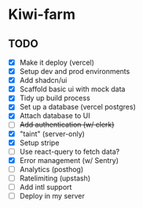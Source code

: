# Kiwi-farm

## TODO

- [x] Make it deploy (vercel)
- [x] Setup dev and prod environments
- [x] Add shadcn/ui
- [x] Scaffold basic ui with mock data
- [x] Tidy up build process
- [x] Set up a database (vercel postgres)
- [x] Attach database to UI
- [ ] ~~Add authentication (w/ clerk)~~
- [x] "taint" (server-only)
- [x] Setup stripe
- [ ] Use react-query to fetch data?
- [x] Error management (w/ Sentry)
- [ ] Analytics (posthog)
- [ ] Ratelimiting (upstash)
- [ ] Add intl support
- [ ] Deploy in my server
